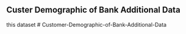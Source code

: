 ## Custer Demographic of Bank Additional Data

this dataset #   C u s t o m e r - D e m o g r a p h i c - o f - B a n k - A d d i t i o n a l - D a t a  
 